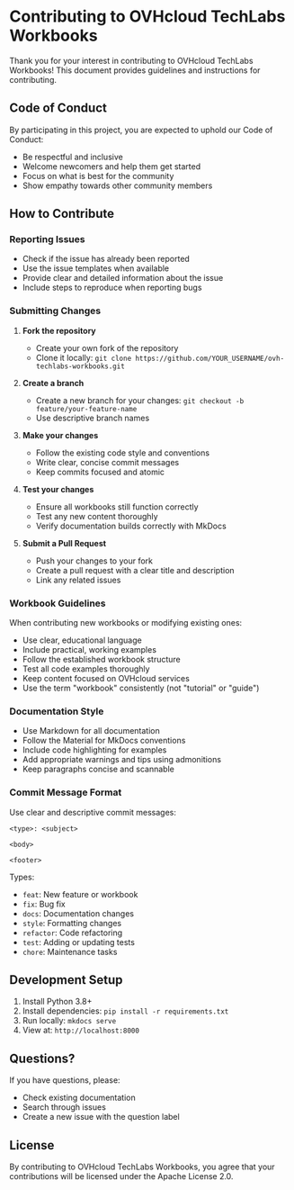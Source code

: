 # Contributing to OVHcloud TechLabs Workbooks

Thank you for your interest in contributing to OVHcloud TechLabs Workbooks! This document provides guidelines and instructions for contributing.

## Code of Conduct

By participating in this project, you are expected to uphold our Code of Conduct:
- Be respectful and inclusive
- Welcome newcomers and help them get started
- Focus on what is best for the community
- Show empathy towards other community members

## How to Contribute

### Reporting Issues

- Check if the issue has already been reported
- Use the issue templates when available
- Provide clear and detailed information about the issue
- Include steps to reproduce when reporting bugs

### Submitting Changes

1. **Fork the repository**
   - Create your own fork of the repository
   - Clone it locally: `git clone https://github.com/YOUR_USERNAME/ovh-techlabs-workbooks.git`

2. **Create a branch**
   - Create a new branch for your changes: `git checkout -b feature/your-feature-name`
   - Use descriptive branch names

3. **Make your changes**
   - Follow the existing code style and conventions
   - Write clear, concise commit messages
   - Keep commits focused and atomic

4. **Test your changes**
   - Ensure all workbooks still function correctly
   - Test any new content thoroughly
   - Verify documentation builds correctly with MkDocs

5. **Submit a Pull Request**
   - Push your changes to your fork
   - Create a pull request with a clear title and description
   - Link any related issues

### Workbook Guidelines

When contributing new workbooks or modifying existing ones:

- Use clear, educational language
- Include practical, working examples
- Follow the established workbook structure
- Test all code examples thoroughly
- Keep content focused on OVHcloud services
- Use the term "workbook" consistently (not "tutorial" or "guide")

### Documentation Style

- Use Markdown for all documentation
- Follow the Material for MkDocs conventions
- Include code highlighting for examples
- Add appropriate warnings and tips using admonitions
- Keep paragraphs concise and scannable

### Commit Message Format

Use clear and descriptive commit messages:
```
<type>: <subject>

<body>

<footer>
```

Types:
- `feat`: New feature or workbook
- `fix`: Bug fix
- `docs`: Documentation changes
- `style`: Formatting changes
- `refactor`: Code refactoring
- `test`: Adding or updating tests
- `chore`: Maintenance tasks

## Development Setup

1. Install Python 3.8+
2. Install dependencies: `pip install -r requirements.txt`
3. Run locally: `mkdocs serve`
4. View at: `http://localhost:8000`

## Questions?

If you have questions, please:
- Check existing documentation
- Search through issues
- Create a new issue with the question label

## License

By contributing to OVHcloud TechLabs Workbooks, you agree that your contributions will be licensed under the Apache License 2.0.